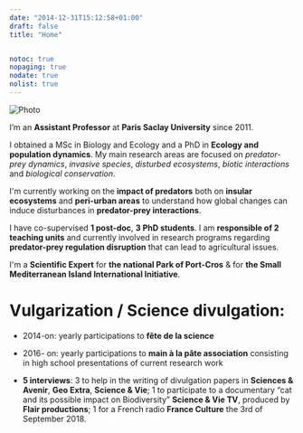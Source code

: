 ```yaml
---
date: "2014-12-31T15:12:58+01:00"
draft: false
title: "Home"


notoc: true
nopaging: true
nodate: true
nolist: true
---
```


![Photo](/3.jpg)

I’m an **Assistant Professor** at **Paris Saclay University** since 2011.

I obtained a MSc in Biology and Ecology and a PhD in **Ecology and population dynamics**. My main research areas are focused on *predator-prey dynamics*, *invasive species*, *disturbed ecosystems*, *biotic interactions* and *biological conservation*. 

I'm currently working on the **impact of predators** both on **insular ecosystems** and **peri-urban areas** to understand how global changes can induce disturbances in **predator-prey interactions**. 

I have co-supervised **1 post-doc**, **3 PhD students**. I am **responsible of 2 teaching units** and currently involved in  research programs regarding **predator-prey regulation disruption** that can lead to agricultural issues.

I'm a **Scientific Expert** for **the national Park of Port-Cros** & for **the Small Mediterranean Island International Initiative**.  








# Vulgarization / Science divulgation:

* 2014-on: yearly participations to **fête de la science**

* 2016- on: yearly participations to **main à la pâte association** consisting in high school presentations of current research work

* **5 interviews**: 
3 to help in the writing of divulgation papers in **Sciences & Avenir**, **Geo Extra**, **Science & Vie**; 
1 to participate to a documentary “cat and its possible impact on Biodiversity” **Science & Vie TV**, produced by **Flair productions**; 
1 for a French radio **France Culture** the 3rd of September 2018.